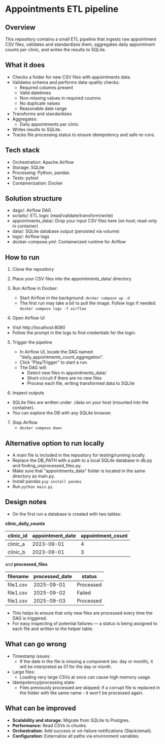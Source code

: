 # Appointments ETL pipeline

## Overview
This repository contains a small ETL pipeline that
ingests raw appointment CSV files, validates and standardizes them, 
aggregates daily appointment counts per clinic, and writes the results 
to SQLite. 

## What it does
- Checks a folder for new CSV files with appointments data.
- Validates schema and performs data-quality checks:
  - Required columns present
  - Valid datetimes
  - Non-missing values in required coumns
  - No duplicate values
  - Reasonable date range
- Transforms and standardizes
- Aggregates:
  - Daily appointments per clinic 
- Writes results to SQLite.
- Tracks file processing status to ensure idempotency and safe re-runs.

## Tech stack
- Orchestration: Apache Airflow
- Storage: SQLite
- Processing: Python, pandas
- Tests: pytest
- Containerization: Docker

## Solution structure
- dags/: Airflow DAG
- scripts/: ETL logic (read/validate/transform/write)
- appointments_data/: Drop your input CSV files here (on host; read-only in container)
- data/: SQLite database output (persisted via volume)
- logs/: Airflow logs
- docker-compose.yml: Containerized runtime for Airflow


## How to run
1) Clone the repository

2) Place your CSV files into the appointments_data/ directory.

3) Run Airflow in Docker:
   - Start Airflow in the background:
     `docker compose up -d`
   - The first run may take a bit to pull the image. Follow logs if needed:
     `docker compose logs -f airflow`

4) Open Airflow UI
- Visit http://localhost:8080
- Follow the prompt in the logs to find credentials for the login. 

5) Trigger the pipeline
   - In Airflow UI, locate the DAG named "daily_appointments_count_aggregation".
   - Click “Play/Trigger” to start a run.
   - The DAG will:
     - Detect new files in appointments_data/
     - Short-circuit if there are no new files
     - Process each file, writing transformed data to SQLite

6) Inspect outputs
- SQLite files are written under ./data on your host (mounted into the container).
- You can explore the DB with any SQLite browser.

7) Stop Airflow
   - `docker compose down`

## Alternative option to run locally
- A main file is included in the repository for testing/running locally.
- Replace the DB_PATH with a path to a local SQLite database in db.py and 
finding_unprocessed_files.py.
- Make sure that "appointments_data" folder is located in the same directory as main.py.
- Install pandas `pip install pandas`
- Run `python main.py`




## Design notes
- On the first run a database is created with two tables: 

**clinic_daily_counts**

| clinic_id | appointment_date | appointment_count |
|-----------|------------------|-------------------|
| clinic_a  | 2023-09-01       | 4 |
| clinic_b  | 2023-09-01       | 3 |
and **processed_files**

| filename  | processed_date | status     |
|-----------|--------------|------------|
| file1.csv | 2025-09-01   | Processed  |
| file1.csv | 2025-09-02   | Failed     |
| file1.csv | 2025-09-03   | Processed  |

- This helps to ensure that only new files are processed every time the DAG is triggered.
- For easy inspecting of potential failures — a status is being assigned to each file 
and written to the helper table.


## What can go wrong
- Timestamp issues:
  - If the date in the file is missing a component (ex: day or month), it will be interpreted as 01 for the day or month.
- Large files:
  - Loading very large CSVs at once can cause high memory usage.
- Idempotency/processing state:
  - Files previously processed are skipped; if a corrupt file is replaced in the 
folder with the same name - it won't be processed again.


    
## What can be improved
- **Scalability and storage:** Migrate from SQLite to Postgres.
- **Performance:** Read CSVs in chunks.
- **Orchestration:** Add success or on-failure notifications (Slack/email).
- **Configuration:** Externalize all paths via environment variables.
